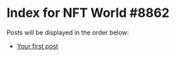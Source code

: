# Index for NFT World #8862
Posts will be displayed in the order below:

- [Your first post](./001-first.md)

